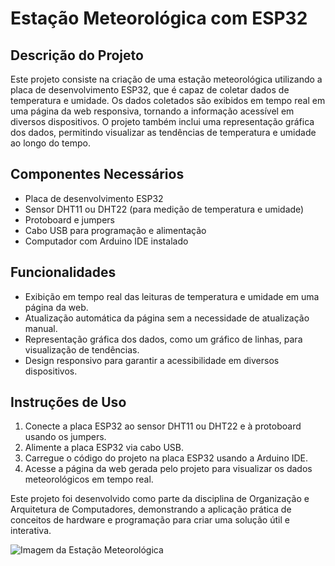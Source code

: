 # Estação Meteorológica com ESP32

## Descrição do Projeto

Este projeto consiste na criação de uma estação meteorológica utilizando a placa de desenvolvimento ESP32, que é capaz de coletar dados de temperatura e umidade. Os dados coletados são exibidos em tempo real em uma página da web responsiva, tornando a informação acessível em diversos dispositivos. O projeto também inclui uma representação gráfica dos dados, permitindo visualizar as tendências de temperatura e umidade ao longo do tempo.

## Componentes Necessários

- Placa de desenvolvimento ESP32
- Sensor DHT11 ou DHT22 (para medição de temperatura e umidade)
- Protoboard e jumpers
- Cabo USB para programação e alimentação
- Computador com Arduino IDE instalado

## Funcionalidades

- Exibição em tempo real das leituras de temperatura e umidade em uma página da web.
- Atualização automática da página sem a necessidade de atualização manual.
- Representação gráfica dos dados, como um gráfico de linhas, para visualização de tendências.
- Design responsivo para garantir a acessibilidade em diversos dispositivos.

## Instruções de Uso

1. Conecte a placa ESP32 ao sensor DHT11 ou DHT22 e à protoboard usando os jumpers.
2. Alimente a placa ESP32 via cabo USB.
3. Carregue o código do projeto na placa ESP32 usando a Arduino IDE.
4. Acesse a página da web gerada pelo projeto para visualizar os dados meteorológicos em tempo real.

Este projeto foi desenvolvido como parte da disciplina de Organização e Arquitetura de Computadores, demonstrando a aplicação prática de conceitos de hardware e programação para criar uma solução útil e interativa.

![Imagem da Estação Meteorológica](link_da_imagem.png)

